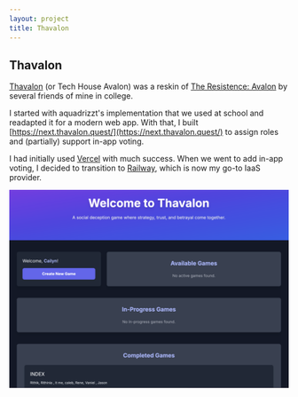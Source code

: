 ```yaml
---
layout: project
title: Thavalon
---
```


## Thavalon

[Thavalon](https://github.com/aquadrizzt/THavalon) (or Tech House Avalon) was a reskin of [The Resistence: Avalon](https://boardgamegeek.com/boardgame/128882/the-resistance-avalon) by several friends of mine in college. 

I started with aquadrizzt's implementation that we used at school and readapted it for a modern web app. With that, I built [https://next.thavalon.quest/](https://next.thavalon.quest/) to assign roles and (partially) support in-app voting.

I had initially used [Vercel](https://vercel.com/) with much success. When we went to add in-app voting, I decided to transition to [Railway](https://railway.com/), which is now my go-to IaaS provider.

<img src="/assets/images/thavalon-home.png" />